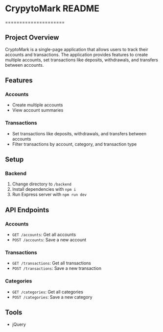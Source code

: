 # CrypytoMark README
=====================

## Project Overview
CryptoMark is a single-page application that allows users to track their accounts and transactions. The application provides features to create multiple accounts, set transactions like deposits, withdrawals, and transfers between accounts.

## Features
### Accounts
* Create multiple accounts
* View account summaries

### Transactions
* Set transactions like deposits, withdrawals, and transfers between accounts
* Filter transactions by account, category, and transaction type

## Setup
### Backend
1. Change directory to `/backend`
2. Install dependencies with `npm i`
3. Run Express server with `npm run dev`

## API Endpoints
### Accounts
* `GET /accounts`: Get all accounts
* `POST /accounts`: Save a new account

### Transactions
* `GET /transactions`: Get all transactions
* `POST /transactions`: Save a new transaction

### Categories
* `GET /categories`: Get all categories
* `POST /categories`: Save a new category

## Tools
* jQuery

